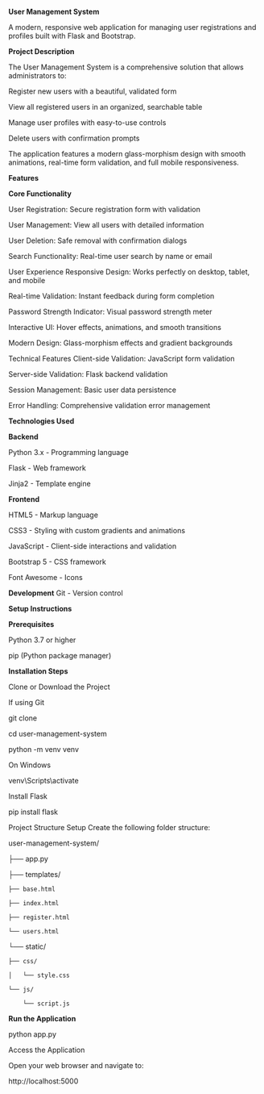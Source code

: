**User Management System**

A modern, responsive web application for managing user registrations and profiles built with Flask and Bootstrap.

**Project Description**

The User Management System is a comprehensive solution that allows administrators to:

Register new users with a beautiful, validated form

View all registered users in an organized, searchable table

Manage user profiles with easy-to-use controls

Delete users with confirmation prompts

The application features a modern glass-morphism design with smooth animations, real-time form validation, and full mobile responsiveness.

**Features**

**Core Functionality**

User Registration: Secure registration form with validation

User Management: View all users with detailed information

User Deletion: Safe removal with confirmation dialogs

Search Functionality: Real-time user search by name or email

User Experience
Responsive Design: Works perfectly on desktop, tablet, and mobile

Real-time Validation: Instant feedback during form completion

Password Strength Indicator: Visual password strength meter

Interactive UI: Hover effects, animations, and smooth transitions

Modern Design: Glass-morphism effects and gradient backgrounds

Technical Features
Client-side Validation: JavaScript form validation

Server-side Validation: Flask backend validation

Session Management: Basic user data persistence

Error Handling: Comprehensive validation error management

**Technologies Used**

**Backend**

Python 3.x - Programming language

Flask - Web framework

Jinja2 - Template engine

**Frontend**

HTML5 - Markup language

CSS3 - Styling with custom gradients and animations

JavaScript - Client-side interactions and validation

Bootstrap 5 - CSS framework

Font Awesome - Icons

**Development**
Git - Version control

**Setup Instructions**

**Prerequisites**

Python 3.7 or higher

pip (Python package manager)

**Installation Steps**

Clone or Download the Project


If using Git

git clone <repository-url>

cd user-management-system

python -m venv venv

On Windows

venv\Scripts\activate

Install Flask

pip install flask

Project Structure Setup
Create the following folder structure:

user-management-system/

├── app.py

├── templates/

    ├── base.html
    
    ├── index.html
    
    ├── register.html
    
    └── users.html
    
└── static/

    ├── css/
    
    │   └── style.css
    
    └── js/
    
        └── script.js
        
**Run the Application**

python app.py

Access the Application

Open your web browser and navigate to:

http://localhost:5000
